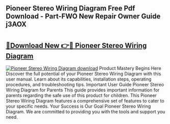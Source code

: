 ## Pioneer Stereo Wiring Diagram Free Pdf Download - Part-FWO New Repair Owner Guide j3AOX

# <h2><a href="http://dfo2ci.blite.top/?on=Pioneer+Stereo+Wiring+Diagram">🔗Download New 👉🔴 Pioneer Stereo Wiring Diagram</a></h2>

[![Pioneer Stereo Wiring Diagram download](https://i.imgur.com/lujVjoI.png)](http://dfo2ci.blite.top/?on=Pioneer+Stereo+Wiring+Diagram)
Product Mastery Begins Here Discover the full potential of your Pioneer Stereo Wiring Diagram with this user manual. Learn about its capabilities, installation steps, operating procedures, and troubleshooting tips. Important User Guide Pioneer Stereo Wiring Diagram for Parents This guide provides important information for parents regarding the safe use of this product for children. This Pioneer Stereo Wiring Diagram features a comprehensive set of features to cater to your specific needs. Your Success is Our Goal Pioneer Stereo Wiring Diagram. We are committed to providing you with the tools and support you need.

